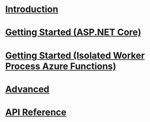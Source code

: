 ﻿# [Introduction](index.md)

# [Getting Started (ASP.NET Core)](articles/getting-started-aspnetcore.md)

# [Getting Started (Isolated Worker Process Azure Functions)](articles/getting-started-azurefunctions.md)

# [Advanced](articles/advanced.md)

# [API Reference](api/Lib.AspNetCore.ServerTiming.html)